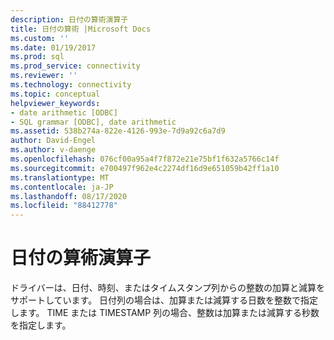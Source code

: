```yaml
---
description: 日付の算術演算子
title: 日付の算術 |Microsoft Docs
ms.custom: ''
ms.date: 01/19/2017
ms.prod: sql
ms.prod_service: connectivity
ms.reviewer: ''
ms.technology: connectivity
ms.topic: conceptual
helpviewer_keywords:
- date arithmetic [ODBC]
- SQL grammar [ODBC], date arithmetic
ms.assetid: 538b274a-822e-4126-993e-7d9a92c6a7d9
author: David-Engel
ms.author: v-daenge
ms.openlocfilehash: 076cf00a95a4f7f872e21e75bf1f632a5766c14f
ms.sourcegitcommit: e700497f962e4c2274df16d9e651059b42ff1a10
ms.translationtype: MT
ms.contentlocale: ja-JP
ms.lasthandoff: 08/17/2020
ms.locfileid: "88412778"
---
```

# <a name="date-arithmetic"></a>日付の算術演算子
ドライバーは、日付、時刻、またはタイムスタンプ列からの整数の加算と減算をサポートしています。 日付列の場合は、加算または減算する日数を整数で指定します。 TIME または TIMESTAMP 列の場合、整数は加算または減算する秒数を指定します。
